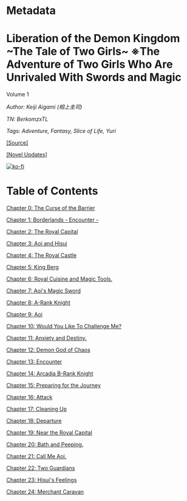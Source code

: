 # Metadata

# Liberation of the Demon Kingdom \~The Tale of Two Girls\~ ※The Adventure of Two Girls Who Are Unrivaled With Swords and Magic
  
Volume 1

_Author:_ _Keiji Aigami (相上圭司)_

_TN: BerkomzxTL_

_Tags: Adventure, Fantasy, Slice of Life, Yuri_

[\[Source\]](https://ncode.syosetu.com/n6348iq/)

[\[Novel Updates\]](https://www.novelupdates.com/series/liberation-of-the-demon-kingdom-the-tale-of-two-girls-%E2%80%BBthe-adventure-of-two-girls-who-are-unrivaled-with-swords-and-magic/)



[![ko-fi](https://ko-fi.com/img/githubbutton_sm.svg)](https://ko-fi.com/I2I117SQUE)



# Table of Contents

[Chapter 0: The Curse of the Barrier](./chapters/Section_0000.md)

[Chapter 1: Borderlands - Encounter -](./chapters/Section_0001.md)

[Chapter 2: The Royal Capital](./chapters/Section_0002.md)

[Chapter 3: Aoi and Hisui](./chapters/Section_0003.md)

[Chapter 4: The Royal Castle](./chapters/Section_0004.md)

[Chapter 5: King Berg](./chapters/Section_0005.md)

[Chapter 6: Royal Cuisine and Magic Tools.](./chapters/Section_0006.md)

[Chapter 7: Aoi's Magic Sword](./chapters/Section_0007.md)

[Chapter 8: A-Rank Knight](./chapters/Section_0008.md)

[Chapter 9: Aoi](./chapters/Section_0009.md)

[Chapter 10: Would You Like To Challenge Me?](./chapters/Section_0010.md)

[Chapter 11: Anxiety and Destiny.](./chapters/Section_0011.md)

[Chapter 12: Demon God of Chaos](./chapters/Section_0012.md)

[Chapter 13: Encounter](./chapters/Section_0013.md)

[Chapter 14: Arcadia B-Rank Knight](./chapters/Section_0014.md)

[Chapter 15: Preparing for the Journey](./chapters/Section_0015.md)

[Chapter 16: Attack](./chapters/Section_0016.md)

[Chapter 17: Cleaning Up](./chapters/Section_0017.md)

[Chapter 18: Departure](./chapters/Section_0018.md)

[Chapter 19: Near the Royal Capital](./chapters/Section_0019.md)

[Chapter 20: Bath and Peeping.](./chapters/Section_0020.md)

[Chapter 21: Call Me Aoi.](./chapters/Section_0021.md)

[Chapter 22: Two Guardians](./chapters/Section_0022.md)

[Chapter 23: Hisui's Feelings](./chapters/Section_0023.md)

[Chapter 24: Merchant Caravan](./chapters/Section_0024.md)
